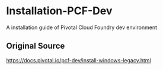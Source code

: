 # Installation-PCF-Dev
A installation guide of Pivotal Cloud Foundry dev environment

## Original Source
https://docs.pivotal.io/pcf-dev/install-windows-legacy.html
